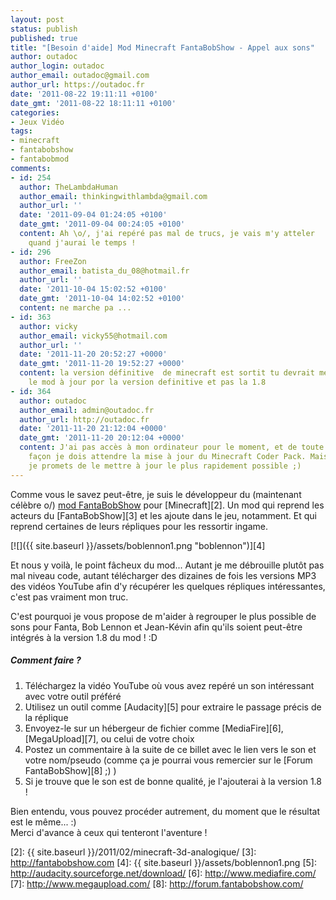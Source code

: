 ```yaml
---
layout: post
status: publish
published: true
title: "[Besoin d'aide] Mod Minecraft FantaBobShow - Appel aux sons"
author: outadoc
author_login: outadoc
author_email: outadoc@gmail.com
author_url: https://outadoc.fr
date: '2011-08-22 19:11:11 +0100'
date_gmt: '2011-08-22 18:11:11 +0100'
categories:
- Jeux Vidéo
tags:
- minecraft
- fantabobshow
- fantabobmod
comments:
- id: 254
  author: TheLambdaHuman
  author_email: thinkingwithlambda@gmail.com
  author_url: ''
  date: '2011-09-04 01:24:05 +0100'
  date_gmt: '2011-09-04 00:24:05 +0100'
  content: Ah \o/, j'ai repéré pas mal de trucs, je vais m'y atteler
    quand j'aurai le temps !
- id: 296
  author: FreeZon
  author_email: batista_du_08@hotmail.fr
  author_url: ''
  date: '2011-10-04 15:02:52 +0100'
  date_gmt: '2011-10-04 14:02:52 +0100'
  content: ne marche pa ...
- id: 363
  author: vicky
  author_email: vicky55@hotmail.com
  author_url: ''
  date: '2011-11-20 20:52:27 +0000'
  date_gmt: '2011-11-20 19:52:27 +0000'
  content: la version définitive  de minecraft est sortit tu devrait mettre
    le mod à jour por la version definitive et pas la 1.8
- id: 364
  author: outadoc
  author_email: admin@outadoc.fr
  author_url: http://outadoc.fr
  date: '2011-11-20 21:12:04 +0000'
  date_gmt: '2011-11-20 20:12:04 +0000'
  content: J'ai pas accès à mon ordinateur pour le moment, et de toute
    façon je dois attendre la mise à jour du Minecraft Coder Pack. Mais
    je promets de le mettre à jour le plus rapidement possible ;)
---
```

Comme vous le savez peut-être, je suis le développeur du (maintenant célèbre o/) [mod FantaBobShow][1] pour [Minecraft][2]. Un mod qui reprend les acteurs du [FantaBobShow][3] et les ajoute dans le jeu, notamment. Et qui reprend certaines de leurs répliques pour les ressortir ingame.

[![]({{ site.baseurl }}/assets/boblennon1.png "boblennon")][4]

Et nous y voilà, le point fâcheux du mod... Autant je me débrouille plutôt pas mal niveau code, autant télécharger des dizaines de fois les versions MP3 des vidéos YouTube afin d'y récupérer les quelques répliques intéressantes, c'est pas vraiment mon truc.

C'est pourquoi je vous propose de m'aider à regrouper le plus possible de sons pour Fanta, Bob Lennon et Jean-Kévin afin qu'ils soient peut-être intégrés à la version 1.8 du mod ! :D

##### Comment faire ?

1.  Téléchargez la vidéo YouTube où vous avez repéré un son intéressant avec votre outil préféré
2.  Utilisez un outil comme [Audacity][5] pour extraire le passage précis de la réplique
3.  Envoyez-le sur un hébergeur de fichier comme [MediaFire][6], [MegaUpload][7], ou celui de votre choix
4.  Postez un commentaire à la suite de ce billet avec le lien vers le son et votre nom/pseudo (comme ça je pourrai vous remercier sur le [Forum FantaBobShow][8] ;) )
5.  Si je trouve que le son est de bonne qualité, je l'ajouterai à la version 1.8 !

Bien entendu, vous pouvez procéder autrement, du moment que le résultat est le même... :)  
Merci d'avance à ceux qui tenteront l'aventure !

[1]: http://forum.fantabobshow.com/index.php?threads/1-6-4-fantabobmod-le-mod-le-plus-show.23825/
[2]: {{ site.baseurl }}/2011/02/minecraft-3d-analogique/
[3]: http://fantabobshow.com
[4]: {{ site.baseurl }}/assets/boblennon1.png
[5]: http://audacity.sourceforge.net/download/
[6]: http://www.mediafire.com/
[7]: http://www.megaupload.com/
[8]: http://forum.fantabobshow.com/
